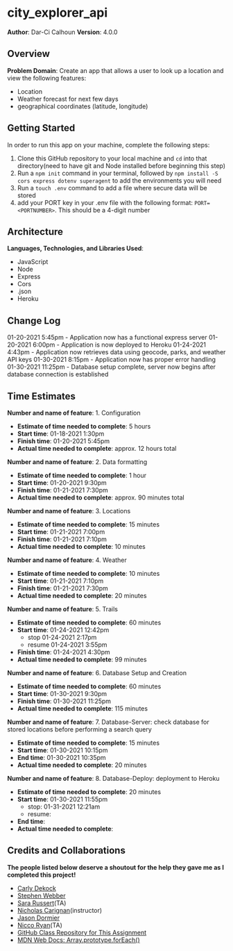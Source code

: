 # city_explorer_api

**Author**: Dar-Ci Calhoun
**Version**: 4.0.0

## Overview

**Problem Domain**: Create an app that allows a user to look up a location and view the following features:

- Location
- Weather forecast for next few days
- geographical coordinates (latitude, longitude)

## Getting Started

In order to run this app on your machine, complete the following steps:

1. Clone this GitHub repository to your local machine and `cd` into that directory(need to have git and Node installed before beginning this step)
2. Run a `npm init` command in your terminal, followed by `npm install -S cors express dotenv superagent` to add the environments you will need
3. Run a `touch .env` command to add a file where secure data will be stored
  1. add your PORT key in your .env file with the following format: `PORT=<PORTNUMBER>`. This should be a 4-digit number

## Architecture

**Languages, Technologies, and Libraries Used**:

- JavaScript
- Node
- Express
- Cors
- .json
- Heroku

## Change Log

01-20-2021 5:45pm - Application now has a functional express server
01-20-2021 6:00pm - Application is now deployed to Heroku
01-24-2021 4:43pm - Application now retrieves data using geocode, parks, and weather API keys
01-30-2021 8:15pm - Application now has proper error handling
01-30-2021 11:25pm - Database setup complete, server now begins after database connection is established

## Time Estimates

**Number and name of feature**: 1. Configuration

- **Estimate of time needed to complete**: 5 hours
- **Start time**: 01-18-2021 1:30pm
- **Finish time**: 01-20-2021 5:45pm
- **Actual time needed to complete**: approx. 12 hours total

**Number and name of feature**: 2. Data formatting

- **Estimate of time needed to complete**: 1 hour
- **Start time**: 01-20-2021 9:30pm
- **Finish time**: 01-21-2021 7:30pm
- **Actual time needed to complete**: approx. 90 minutes total

**Number and name of feature**: 3. Locations

- **Estimate of time needed to complete**: 15 minutes
- **Start time**: 01-21-2021 7:00pm
- **Finish time**: 01-21-2021 7:10pm
- **Actual time needed to complete**: 10 minutes

**Number and name of feature**: 4. Weather

- **Estimate of time needed to complete**: 10 minutes
- **Start time**: 01-21-2021 7:10pm
- **Finish time**: 01-21-2021 7:30pm
- **Actual time needed to complete**: 20 minutes

**Number and name of feature**: 5. Trails

- **Estimate of time needed to complete**: 60 minutes
- **Start time**: 01-24-2021 12:42pm
  - stop 01-24-2021 2:17pm
  - resume 01-24-2021 3:55pm
- **Finish time**: 01-24-2021 4:30pm
- **Actual time needed to complete**: 99 minutes

**Number and name of feature**: 6. Database Setup and Creation

- **Estimate of time needed to complete**: 60 minutes
- **Start time**: 01-30-2021 9:30pm
- **Finish time**: 01-30-2021 11:25pm
- **Actual time needed to complete**: 115 minutes

**Number and name of feature**: 7. Database-Server: check database for stored locations before performing a search query

- **Estimate of time needed to complete**: 15 minutes
- **Start time**: 01-30-2021 10:15pm
- **End time**: 01-30-2021 10:35pm
- **Actual time needed to complete**: 20 minutes

**Number and name of feature**: 8. Database-Deploy: deployment to Heroku

- **Estimate of time needed to complete**: 20 minutes
- **Start time**: 01-30-2021 11:55pm
  - stop: 01-31-2021 12:21am
  - resume:
- **End time**:
- **Actual time needed to complete**:

## Credits and Collaborations

**The people listed below deserve a shoutout for the help they gave me as I completed this project!**

- [Carly Dekock](https://github.com/carlydekock)
- [Stephen Webber](https://github.com/offgridauthor)
- [Sara Russert](https://github.com/sarabeth-russert)(TA)
- [Nicholas Carignan](https://github.com/ncarignan)(instructor)
- [Jason Dormier](https://github.com/JasonDormier)
- [Nicco Ryan](https://github.com/Niccoryan0)(TA)
- [GitHub Class Repository for This Assignment](https://github.com/codefellows/seattle-301d70/tree/main/class-06/demos/server2)
- [MDN Web Docs: Array.prototype.forEach()](https://developer.mozilla.org/en-US/docs/Web/JavaScript/Reference/Global_Objects/Array/forEach)
